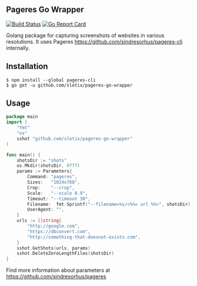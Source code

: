 Pageres Go Wrapper
----------
[![Build Status](https://travis-ci.org/slotix/slugifyurl.svg?branch=master)](https://travis-ci.org/slotix/slugifyurl)
[![Go Report Card](https://goreportcard.com/badge/github.com/slotix/slugifyurl)](https://goreportcard.com/report/github.com/slotix/slugifyurl)

Golang package for capturing screenshots of websites in various resolutions. 
It uses Pageres https://github.com/sindresorhus/pageres-cli internally.  

Installation 
------------

```
$ npm install --global pageres-cli
$ go get -u github.com/slotix/pageres-go-wrapper
```

Usage
-----

```go
package main
import (
    "fmt"
    "os"
	sshot "github.com/slotix/pageres-go-wrapper"
)

func main() {
    shotsDir := "shots"
    os.Mkdir(shotsDir, 0777)
	params := Parameters{
		Command: "pageres",
		Sizes:   "1024x768",
		Crop:    "--crop",
		Scale:   "--scale 0.9",
		Timeout: "--timeout 30",
		Filename:  fmt.Sprintf("--filename=%s/<%%= url %%>", shotsDir),
		UserAgent: "",
	}
	urls := []string{
		"http://google.com",
		"https://dbconvert.com",
		"http://something-that-doesnot-exists.com",
	}
	sshot.GetShots(urls, params)
	sshot.DeleteZeroLengthFiles(shotsDir)
}
```
Find more information about parameters at https://github.com/sindresorhus/pageres